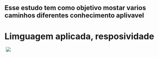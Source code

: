 <h2>Esse estudo tem como objetivo mostar varios caminhos diferentes conhecimento aplivavel</h2>
<h1>Limguagem aplicada, resposividade</h1>
<img scr="https://img.shields.io/badge/HTML-239120?style=for-the-badge&logo=html5&logoColor=white">

<img src="https://img.shields.io/badge/CSS-239120?&style=for-the-badge&logo=css3&logoColor=white">
